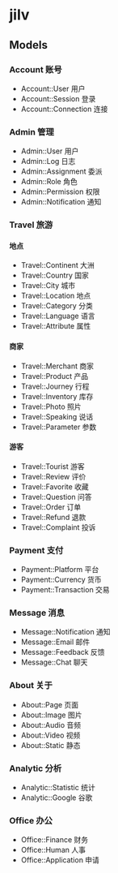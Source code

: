 # jilv

## Models

### Account 账号

- Account::User 用户
- Account::Session 登录
- Account::Connection 连接

### Admin 管理

- Admin::User 用户
- Admin::Log 日志
- Admin::Assignment 委派
- Admin::Role 角色
- Admin::Permission 权限
- Admin::Notification 通知

### Travel 旅游

#### 地点

- Travel::Continent 大洲
- Travel::Country 国家
- Travel::City 城市
- Travel::Location 地点
- Travel::Category 分类
- Travel::Language 语言
- Travel::Attribute 属性

#### 商家

- Travel::Merchant 商家
- Travel::Product 产品
- Travel::Journey 行程
- Travel::Inventory 库存
- Travel::Photo 照片
- Travel::Speaking 说话
- Travel::Parameter 参数

#### 游客

- Travel::Tourist 游客
- Travel::Review 评价
- Travel::Favorite 收藏
- Travel::Question 问答
- Travel::Order 订单
- Travel::Refund 退款
- Travel::Complaint 投诉

### Payment 支付

- Payment::Platform 平台
- Payment::Currency 货币
- Payment::Transaction 交易

### Message 消息

- Message::Notification 通知
- Message::Email 邮件
- Message::Feedback 反馈
- Message::Chat 聊天

### About 关于

- About::Page 页面
- About::Image 图片
- About::Audio 音频
- About::Video 视频
- About::Static 静态

### Analytic 分析

- Analytic::Statistic 统计
- Analytic::Google 谷歌

### Office 办公

- Office::Finance 财务
- Office::Human 人事
- Office::Application 申请
